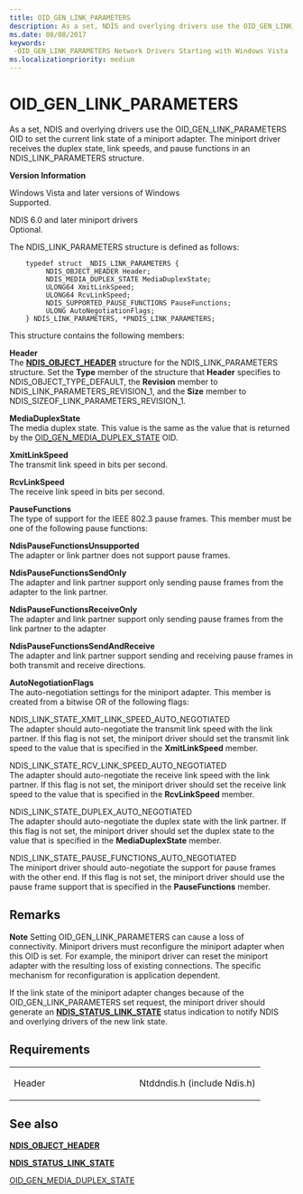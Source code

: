 ```yaml
---
title: OID_GEN_LINK_PARAMETERS
description: As a set, NDIS and overlying drivers use the OID_GEN_LINK_PARAMETERS OID to set the current link state of a miniport adapter. The miniport driver receives the duplex state, link speeds, and pause functions in an NDIS_LINK_PARAMETERS structure.
ms.date: 08/08/2017
keywords: 
 -OID_GEN_LINK_PARAMETERS Network Drivers Starting with Windows Vista
ms.localizationpriority: medium
---
```


# OID\_GEN\_LINK\_PARAMETERS


As a set, NDIS and overlying drivers use the OID\_GEN\_LINK\_PARAMETERS OID to set the current link state of a miniport adapter. The miniport driver receives the duplex state, link speeds, and pause functions in an NDIS\_LINK\_PARAMETERS structure.

**Version Information**

<a href="" id="windows-vista-and-later-versions-of-windows"></a>Windows Vista and later versions of Windows  
Supported.

<a href="" id="ndis-6-0-and-later-miniport-drivers"></a>NDIS 6.0 and later miniport drivers  
Optional.

The NDIS\_LINK\_PARAMETERS structure is defined as follows:

```ManagedCPlusPlus
    typedef struct _NDIS_LINK_PARAMETERS {
         NDIS_OBJECT_HEADER Header;
         NDIS_MEDIA_DUPLEX_STATE MediaDuplexState;
         ULONG64 XmitLinkSpeed;
         ULONG64 RcvLinkSpeed;
         NDIS_SUPPORTED_PAUSE_FUNCTIONS PauseFunctions;
         ULONG AutoNegotiationFlags;
    } NDIS_LINK_PARAMETERS, *PNDIS_LINK_PARAMETERS;
```




This structure contains the following members:

<a href="" id="header"></a>**Header**  
The [**NDIS\_OBJECT\_HEADER**](/windows-hardware/drivers/ddi/ntddndis/ns-ntddndis-_ndis_object_header) structure for the NDIS\_LINK\_PARAMETERS structure. Set the **Type** member of the structure that **Header** specifies to NDIS\_OBJECT\_TYPE\_DEFAULT, the **Revision** member to NDIS\_LINK\_PARAMETERS\_REVISION\_1, and the **Size** member to NDIS\_SIZEOF\_LINK\_PARAMETERS\_REVISION\_1.

<a href="" id="mediaduplexstate"></a>**MediaDuplexState**  
The media duplex state. This value is the same as the value that is returned by the [OID\_GEN\_MEDIA\_DUPLEX\_STATE](oid-gen-media-duplex-state.md) OID.

<a href="" id="xmitlinkspeed"></a>**XmitLinkSpeed**  
The transmit link speed in bits per second.

<a href="" id="rcvlinkspeed"></a>**RcvLinkSpeed**  
The receive link speed in bits per second.

<a href="" id="pausefunctions"></a>**PauseFunctions**  
The type of support for the IEEE 802.3 pause frames. This member must be one of the following pause functions:

<a href="" id="ndispausefunctionsunsupported"></a>**NdisPauseFunctionsUnsupported**  
The adapter or link partner does not support pause frames.

<a href="" id="ndispausefunctionssendonly"></a>**NdisPauseFunctionsSendOnly**  
The adapter and link partner support only sending pause frames from the adapter to the link partner.

<a href="" id="ndispausefunctionsreceiveonly"></a>**NdisPauseFunctionsReceiveOnly**  
The adapter and link partner support only sending pause frames from the link partner to the adapter

<a href="" id="ndispausefunctionssendandreceive"></a>**NdisPauseFunctionsSendAndReceive**  
The adapter and link partner support sending and receiving pause frames in both transmit and receive directions.

<a href="" id="autonegotiationflags"></a>**AutoNegotiationFlags**  
The auto-negotiation settings for the miniport adapter. This member is created from a bitwise OR of the following flags:

<a href="" id="ndis-link-state-xmit-link-speed-auto-negotiated"></a>NDIS\_LINK\_STATE\_XMIT\_LINK\_SPEED\_AUTO\_NEGOTIATED  
The adapter should auto-negotiate the transmit link speed with the link partner. If this flag is not set, the miniport driver should set the transmit link speed to the value that is specified in the **XmitLinkSpeed** member.

<a href="" id="ndis-link-state-rcv-link-speed-auto-negotiated"></a>NDIS\_LINK\_STATE\_RCV\_LINK\_SPEED\_AUTO\_NEGOTIATED  
The adapter should auto-negotiate the receive link speed with the link partner. If this flag is not set, the miniport driver should set the receive link speed to the value that is specified in the **RcvLinkSpeed** member.

<a href="" id="ndis-link-state-duplex-auto-negotiated"></a>NDIS\_LINK\_STATE\_DUPLEX\_AUTO\_NEGOTIATED  
The adapter should auto-negotiate the duplex state with the link partner. If this flag is not set, the miniport driver should set the duplex state to the value that is specified in the **MediaDuplexState** member.

<a href="" id="ndis-link-state-pause-functions-auto-negotiated"></a>NDIS\_LINK\_STATE\_PAUSE\_FUNCTIONS\_AUTO\_NEGOTIATED  
The miniport driver should auto-negotiate the support for pause frames with the other end. If this flag is not set, the miniport driver should use the pause frame support that is specified in the **PauseFunctions** member.

Remarks
-------

**Note**  Setting OID\_GEN\_LINK\_PARAMETERS can cause a loss of connectivity. Miniport drivers must reconfigure the miniport adapter when this OID is set. For example, the miniport driver can reset the miniport adapter with the resulting loss of existing connections. The specific mechanism for reconfiguration is application dependent.



If the link state of the miniport adapter changes because of the OID\_GEN\_LINK\_PARAMETERS set request, the miniport driver should generate an [**NDIS\_STATUS\_LINK\_STATE**](./ndis-status-link-state.md) status indication to notify NDIS and overlying drivers of the new link state.

Requirements
------------

<table>
<colgroup>
<col width="50%" />
<col width="50%" />
</colgroup>
<tbody>
<tr class="odd">
<td><p>Header</p></td>
<td>Ntddndis.h (include Ndis.h)</td>
</tr>
</tbody>
</table>

## See also


[**NDIS\_OBJECT\_HEADER**](/windows-hardware/drivers/ddi/ntddndis/ns-ntddndis-_ndis_object_header)

[**NDIS\_STATUS\_LINK\_STATE**](./ndis-status-link-state.md)

[OID\_GEN\_MEDIA\_DUPLEX\_STATE](oid-gen-media-duplex-state.md)
